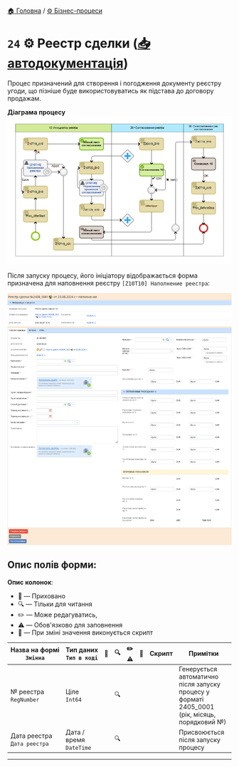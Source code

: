 ﻿[🏠 Головна](../../../README.MD) / [⚙️ Бізнес-процеси](../../README.MD) 

# `24` ⚙️ Реестр сделки ([📥 автодокументація](./AutoDoc/))

Процес призначений для створення і погодження документу реєстру угоди, що пізніше буде використовуватись як підстава до договору продажам.

**Діаграма процесу**  
![Діаграма процесу](./Images/map.png)

Після запуску процесу, його ініціатору відображається форма призначена для наповнення реєстру `[Z10T10] Наполнение реестра`:  

![Форма Z10T10)](./Images/Forms/Z10T10.png)

## **Опис полів форми:**

**Опис колонок**:
- 🚫 — Приховано
- 🔍 — Тільки для читання
- ✏️ — Може редагуватись, 
- ⚠️ — Обов'язково для заповнення
- 🔧 — При зміні значення виконується скрипт


| Назва на формі </br> `Змінна` | Тип даних </br> `Тип в коді` | 🚫 | 🔍 | ✏️</br>⚠️ | 🔧 | Скрипт | Примітки |
| --- | --- | :---: | :---: | :---: | :---: | --- | --- |
| № реестра </br> `RegNumber` | Ціле </br> `Int64` |  | 🔍 |  |  |  | Генерується автоматично після запуску процесу у форматі 2405_0001 (рік, місяць, порядковий №) | |
| Дата реестра </br> `Дата реестра` | Дата / время </br> `DateTime` |  | 🔍 |  |  |  | Присвоюється після запуску процесу |

---
